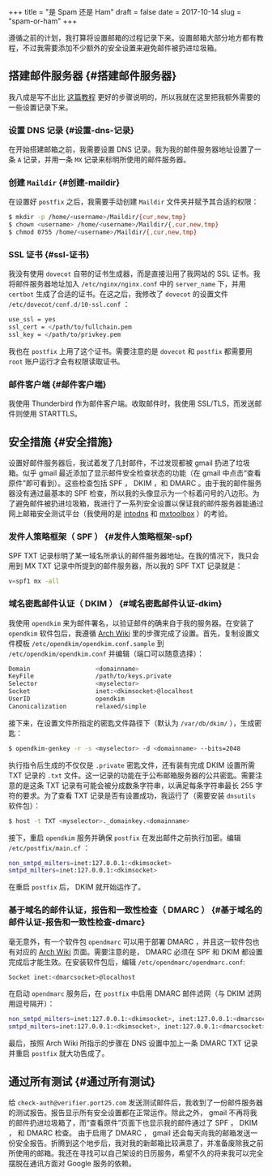 +++
title = "是 Spam 还是 Ham"
draft = false
date = 2017-10-14
slug = "spam-or-ham"
+++

遵循之前的计划，我打算将设置邮箱的过程记录下来。设置邮箱大部分地方都有教程，不过我需要添加不少额外的安全设置来避免邮件被扔进垃圾箱。


## 搭建邮件服务器 {#搭建邮件服务器}

我八成是写不出比 [这篇教程](http://www.netarky.com/programming/arch%5Flinux/Arch%5FLinux%5Fmail%5Fserver%5Fsetup%5F1.html) 更好的步骤说明的，所以我就在这里把我额外需要的一些设置记录下来。


### 设置 DNS 记录 {#设置-dns-记录}

在开始搭建邮箱之前，我需要设置 DNS 记录。我为我的邮件服务器地址设置了一条 `A` 记录，并用一条 `MX` 记录来标明所使用的邮件服务器。


### 创建 `Maildir` {#创建-maildir}

在设置好 `postfix` 之后，我需要手动创建 `Maildir` 文件夹并赋予其合适的权限：

```sh
$ mkdir -p /home/<username>/Maildir/{cur,new,tmp}
$ chown <username> /home/<username>/Maildir/{,cur,new,tmp}
$ chmod 0755 /home/<username>/Maildir/{,cur,new,tmp}
```


### SSL 证书 {#ssl-证书}

我没有使用 `dovecot` 自带的证书生成器，而是直接沿用了我网站的 SSL 证书。我将邮件服务器地址加入 `/etc/nginx/nginx.conf` 中的 `server_name` 下，并用 `certbot` 生成了合适的证书。在这之后，我修改了 `dovecot` 的设置文件 `/etc/dovecot/conf.d/10-ssl.conf` ：

```sh
use_ssl = yes
ssl_cert = </path/to/fullchain.pem
ssl_key = </path/to/privkey.pem
```

我也在 `postfix` 上用了这个证书。需要注意的是 `dovecot` 和 `postfix` 都需要用 `root` 账户运行才会有权限读取证书。


### 邮件客户端 {#邮件客户端}

我使用 Thunderbird 作为邮件客户端。收取邮件时，我使用 SSL/TLS，而发送邮件则使用 STARTTLS。


## 安全措施 {#安全措施}

设置好邮件服务器后，我试着发了几封邮件，不过发现都被 gmail 扔进了垃圾箱。似乎 gmail 最近添加了显示邮件安全检查状态的功能（在 gmail 中点击“查看原件”即可看到）。这些检查包括 SPF ， DKIM ，和 DMARC 。由于我的邮件服务器没有通过最基本的 SPF 检查，所以我的头像显示为一个标着问号的八边形。为了避免邮件被扔进垃圾箱，我进行了一系列安全设置以保证我的邮件服务器能通过网上邮箱安全测试平台（我使用的是 [intodns](https://intodns.com) 和 [mxtoolbox](https://mxtoolbox.com) ）的考验。


### 发件人策略框架（ SPF ） {#发件人策略框架-spf}

SPF TXT 记录标明了某一域名所承认的邮件服务器地址。在我的情况下，我只会用到 MX TXT 记录中所提到的邮件服务器，所以我的 SPF TXT 记录就是：

```sh
v=spf1 mx -all
```


### 域名密匙邮件认证（ DKIM ） {#域名密匙邮件认证-dkim}

我使用 `opendkim` 来为邮件署名，以验证邮件的确来自于我的服务器。在安装了 `opendkim` 软件包后，我遵循 [Arch Wiki](https://wiki.archlinux.org/index.php/OpenDKIM) 里的步骤完成了设置。首先，复制设置文件模板 `/etc/opendkim/opendkim.conf.sample` 到 `/etc/opendkim/opendkim.conf` 并编辑（端口可以随意选择）：

```sh
Domain                  <domainname>
KeyFile                 /path/to/keys.private
Selector                <myselector>
Socket                  inet:<dkimsocket>@localhost
UserID                  opendkim
Canonicalization        relaxed/simple
```

接下来，在设置文件所指定的密匙文件路径下（默认为 `/var/db/dkim/` ），生成密匙：

```sh
$ opendkim-genkey -r -s <myselector> -d <domainname> --bits=2048
```

执行指令后生成的不仅仅是 `.private` 密匙文件，还有装有完成 DKIM 设置所需 TXT 记录的 `.txt` 文件。这一记录的功能在于公布邮箱服务器的公共密匙。需要注意的是这条 TXT 记录有可能会被分成数条字符串，以满足每条字符串最长 255 字符的要求。为了查看 TXT 记录是否有设置成功，我运行了（需要安装 `dnsutils` 软件包）：

```sh
$ host -t TXT <myselector>._domainkey.<domainname>
```

接下，重启 `opendkim` 服务并确保 `postfix` 在发出邮件之前执行加密。编辑 `/etc/postfix/main.cf` ：

```sh
non_smtpd_milters=inet:127.0.0.1:<dkimsocket>
smtpd_milters=inet:127.0.0.1:<dkimsocket>
```

在重启 `postfix` 后， DKIM 就开始运作了。


### 基于域名的邮件认证，报告和一致性检查（ DMARC ） {#基于域名的邮件认证-报告和一致性检查-dmarc}

毫无意外，有一个软件包 `opendmarc` 可以用于部署 DMARC ，并且这一软件包也有对应的 [Arch Wiki](https://wiki.archlinux.org/index.php/OpenDMARC) 页面。需要注意的是， DMARC 必须在 SPF 和 DKIM 都设置完成后才能生效。在安装软件包后，编辑 `/etc/opendmarc/opendmarc.conf`:

```sh
Socket inet:<dmarcsocket>@localhost
```

在启动 `opendmarc` 服务后，在 `postfix` 中启用 DMARC 邮件滤网（与 DKIM 滤网用逗号隔开）：

```sh
non_smtpd_milters=inet:127.0.0.1:<dkimsocket>, inet:127.0.0.1:<dmarcsocket>
smtpd_milters=inet:127.0.0.1:<dkimsocket>, inet:127.0.0.1:<dmarcsocket>
```

最后，按照 Arch Wiki 所指示的步骤在 DNS 设置中加上一条 DMARC TXT 记录并重启 `postfix` 就大功告成了。


## 通过所有测试 {#通过所有测试}

给 `check-auth@verifier.port25.com` 发送测试邮件后，我收到了一份邮件服务器的测试报告。报告显示所有安全设置都在正常运作。除此之外， gmail 不再将我的邮件扔进垃圾箱了，而“查看原件”页面下也显示我的邮件通过了 SPF ， DKIM ， 和 DMARC 检查。 由于启用了 DMARC ， gmail 还会每天向我的邮箱发送一份安全报告。折腾到这个地步后，我对我的新邮箱比较满意了，并准备废除我之前所使用的邮箱。我还在寻找可以自己架设的日历服务，希望不久的将来我可以完全摆脱在通讯方面对 Google 服务的依赖。
